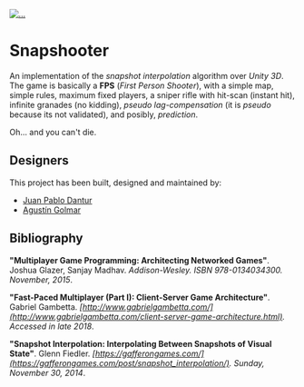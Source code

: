[![...](https://img.shields.io/badge/Unity-v2018.2.14f1-purple.svg)](https://unity3d.com/)

# Snapshooter

An implementation of the _snapshot interpolation_ algorithm over _Unity 3D_.
The game is basically a __FPS__ (_First Person Shooter_), with a simple map,
simple rules, maximum fixed players, a sniper rifle with hit-scan (instant
hit), infinite granades (no kidding), _pseudo lag-compensation_ (it is _pseudo_
because its not validated), and posibly, _prediction_.

Oh... and you can't die.

## Designers

This project has been built, designed and maintained by:

* [Juan Pablo Dantur](https://github.com/jpdantur)
* [Agustín Golmar](https://github.com/agustin-golmar)

## Bibliography

__"Multiplayer Game Programming: Architecting Networked Games"__. Joshua
Glazer, Sanjay Madhav. _Addison-Wesley. ISBN 978-0134034300. November, 2015_.

__"Fast-Paced Multiplayer (Part I): Client-Server Game Architecture"__. Gabriel
Gambetta. _[http://www.gabrielgambetta.com/](http://www.gabrielgambetta.com/client-server-game-architecture.html).
Accessed in late 2018_.

__"Snapshot Interpolation: Interpolating Between Snapshots of Visual State"__.
Glenn Fiedler. _[https://gafferongames.com/](https://gafferongames.com/post/snapshot_interpolation/).
Sunday, November 30, 2014_.
